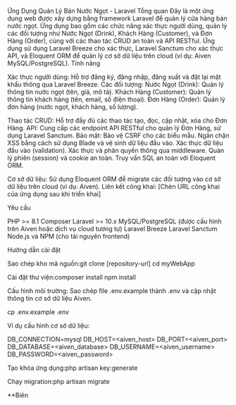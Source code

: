 Ứng Dụng Quản Lý Bán Nước Ngọt - Laravel
Tổng quan
Đây là một ứng dụng web được xây dựng bằng framework Laravel để quản lý cửa hàng bán nước ngọt. Ứng dụng bao gồm các chức năng xác thực người dùng, quản lý các đối tượng như Nước Ngọt (Drink), Khách Hàng (Customer), và Đơn Hàng (Order), cùng với các thao tác CRUD an toàn và API RESTful. Ứng dụng sử dụng Laravel Breeze cho xác thực, Laravel Sanctum cho xác thực API, và Eloquent ORM để quản lý cơ sở dữ liệu trên cloud (ví dụ: Aiven MySQL/PostgreSQL).
Tính năng

Xác thực người dùng: Hỗ trợ đăng ký, đăng nhập, đăng xuất và đặt lại mật khẩu thông qua Laravel Breeze.
Các đối tượng:
Nước Ngọt (Drink): Quản lý thông tin nước ngọt (tên, giá, mô tả).
Khách Hàng (Customer): Quản lý thông tin khách hàng (tên, email, số điện thoại).
Đơn Hàng (Order): Quản lý đơn hàng (nước ngọt, khách hàng, số lượng).


Thao tác CRUD: Hỗ trợ đầy đủ các thao tác tạo, đọc, cập nhật, xóa cho Đơn Hàng.
API: Cung cấp các endpoint API RESTful cho quản lý Đơn Hàng, sử dụng Laravel Sanctum.
Bảo mật:
Bảo vệ CSRF cho các biểu mẫu.
Ngăn chặn XSS bằng cách sử dụng Blade và vệ sinh dữ liệu đầu vào.
Xác thực dữ liệu đầu vào (validation).
Xác thực và phân quyền thông qua middleware.
Quản lý phiên (session) và cookie an toàn.
Truy vấn SQL an toàn với Eloquent ORM.


Cơ sở dữ liệu: Sử dụng Eloquent ORM để migrate các đối tượng vào cơ sở dữ liệu trên cloud (ví dụ: Aiven).
Liên kết công khai: [Chèn URL công khai của ứng dụng sau khi triển khai]

Yêu cầu

PHP >= 8.1
Composer
Laravel >= 10.x
MySQL/PostgreSQL (được cấu hình trên Aiven hoặc dịch vụ cloud tương tự)
Laravel Breeze
Laravel Sanctum
Node.js và NPM (cho tài nguyên frontend)

Hướng dẫn cài đặt

Sao chép kho mã nguồn:git clone [repository-url]
cd myWebApp


Cài đặt thư viện:composer install
npm install


Cấu hình môi trường:
Sao chép file .env.example thành .env và cập nhật thông tin cơ sở dữ liệu Aiven.

cp .env.example .env


Ví dụ cấu hình cơ sở dữ liệu:

DB_CONNECTION=mysql
DB_HOST=<aiven_host>
DB_PORT=<aiven_port>
DB_DATABASE=<aiven_database>
DB_USERNAME=<aiven_username>
DB_PASSWORD=<aiven_password>


Tạo khóa ứng dụng:php artisan key:generate


Chạy migration:php artisan migrate


**Biên

